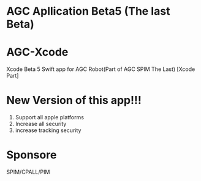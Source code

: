 # AGC Apllication Beta5 (The last Beta)
# AGC-Xcode
Xcode Beta 5 Swift app for AGC Robot(Part of AGC SPIM The Last) [Xcode Part]
# New Version of this app!!!
1) Support all apple platforms 
2) Increase all security 
3) increase tracking security
# Sponsore
SPIM/CPALL/PIM
